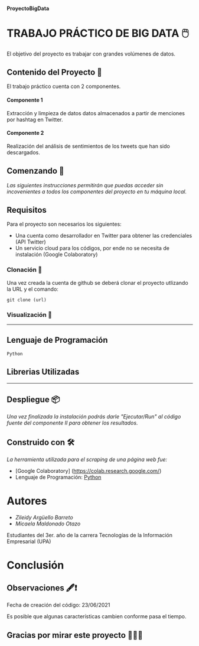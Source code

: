#### ProyectoBigData
# TRABAJO PRÁCTICO DE BIG DATA 🖱️

El objetivo del proyecto es trabajar con grandes volúmenes de datos.

## Contenido del Proyecto 📑

El trabajo práctico cuenta con 2 componentes.

#### Componente 1

Extracción y limpieza de datos datos almacenados a partir de menciones por hashtag en Twitter.

#### Componente 2

Realización del análisis de sentimientos de los tweets que han sido descargados.

## Comenzando 🚀 

_Las siguientes instrucciones permitirán que puedas acceder sin incovenientes a todos los componentes del proyecto en tu máquina local._

## Requisitos

Para el proyecto son necesarios los siguientes:
 
- Una cuenta como desarrollador en Twitter para obtener las credenciales (API Twitter) 
- Un servicio cloud para los códigos, por ende no se necesita de instalación (Google Colaboratory)

 ### Clonación 👥
Una vez creada la cuenta de github se deberá clonar el proyecto utlizando la URL y el comando:

```
git clone (url)
```

### Visualización 🧐
-------------------------------------------
          
## Lenguaje de Programación
  
  `Python` 
  
## Librerias Utilizadas
----------------------------

## Despliegue 📦

_Una vez finalizada la instalación podrás darle "Ejecutar/Run" al código fuente del componente II para obtener los resultados._


## Construido con 🛠️

_La herramienta utilizada para el scraping de una página web fue:_

* [Google Colaboratory]  (https://colab.research.google.com/)
* Lenguaje de Programación: [Python](https://www.python.org/)

# Autores
* *Zileidy Argüello Barreto* 
* *Micaela Maldonado Otazo* 

Estudiantes del 3er. año de la carrera Tecnologías de la Información Empresarial (UPA)

# Conclusión

 ## Observaciones 🖋️❗
Fecha de creación del código: 23/06/2021

Es posible que algunas características cambien conforme pasa el tiempo.

## Gracias por mirar este proyecto 📢🤓🎁

